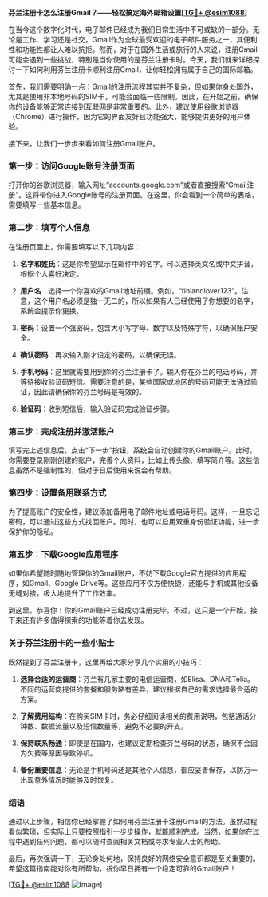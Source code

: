 **芬兰注册卡怎么注册Gmail？——轻松搞定海外邮箱设置[[TG💪+ @esim1088](https://t.me/s/esim1088)]**

在当今这个数字化时代，电子邮件已经成为我们日常生活中不可或缺的一部分。无论是工作、学习还是社交，Gmail作为全球最受欢迎的电子邮件服务之一，其便利性和功能性都让人难以抗拒。然而，对于在国外生活或旅行的人来说，注册Gmail可能会遇到一些挑战，特别是当你使用的是芬兰注册卡时。今天，我们就来详细探讨一下如何利用芬兰注册卡顺利注册Gmail，让你轻松拥有属于自己的国际邮箱。

首先，我们需要明确一点：Gmail的注册流程其实并不复杂，但如果你身处国外，尤其是使用非本地号码的SIM卡，可能会面临一些限制。因此，在开始之前，确保你的设备能够正常连接到互联网是非常重要的。此外，建议使用谷歌浏览器（Chrome）进行操作，因为它的界面友好且功能强大，能够提供更好的用户体验。

接下来，让我们一步步来看如何注册Gmail账户。

### **第一步：访问Google账号注册页面**

打开你的谷歌浏览器，输入网址“accounts.google.com”或者直接搜索“Gmail注册”。这将带你进入Google账号的注册页面。在这里，你会看到一个简单的表格，需要填写一些基本信息。

### **第二步：填写个人信息**

在注册页面上，你需要填写以下几项内容：

1. **名字和姓氏**：这是你希望显示在邮件中的名字。可以选择英文名或中文拼音，根据个人喜好决定。
   
2. **用户名**：选择一个你喜欢的Gmail地址前缀。例如，“finlandlover123”。注意，这个用户名必须是独一无二的，所以如果有人已经使用了你想要的名字，系统会提示你更换。

3. **密码**：设置一个强密码，包含大小写字母、数字以及特殊字符，以确保账户安全。

4. **确认密码**：再次输入刚才设定的密码，以确保无误。

5. **手机号码**：这里就需要用到你的芬兰注册卡了。输入你在芬兰的电话号码，并等待接收验证码短信。需要注意的是，某些国家或地区的号码可能无法通过验证，因此请确保你的芬兰号码是有效的。

6. **验证码**：收到短信后，输入验证码完成验证步骤。

### **第三步：完成注册并激活账户**

填写完上述信息后，点击“下一步”按钮，系统会自动创建你的Gmail账户。此时，你需要登录刚刚创建的账户，完善个人资料，比如上传头像、填写简介等。这些信息虽然不是强制性的，但对于日后使用来说会有帮助。

### **第四步：设置备用联系方式**

为了提高账户的安全性，建议添加备用电子邮件地址或电话号码。这样，一旦忘记密码，可以通过这些方式找回账户。同时，也可以启用双重身份验证功能，进一步保护你的隐私。

### **第五步：下载Google应用程序**

如果你希望随时随地管理你的Gmail账户，不妨下载Google官方提供的应用程序，如Gmail、Google Drive等。这些应用不仅方便快捷，还能与手机或其他设备无缝对接，极大地提升了工作效率。

到这里，恭喜你！你的Gmail账户已经成功注册完毕。不过，这只是一个开始，接下来还有许多值得探索的功能等着你去发现。

### **关于芬兰注册卡的一些小贴士**

既然提到了芬兰注册卡，这里再给大家分享几个实用的小技巧：

1. **选择合适的运营商**：芬兰有几家主要的电信运营商，如Elisa、DNA和Telia。不同的运营商提供的套餐和服务略有差异，建议根据自己的需求选择最合适的方案。

2. **了解费用结构**：在购买SIM卡时，务必仔细阅读相关的费用说明，包括通话分钟数、数据流量以及短信数量等，避免不必要的开支。

3. **保持联系畅通**：即使是在国内，也建议定期检查芬兰号码的状态，确保不会因为欠费等原因导致停机。

4. **备份重要信息**：无论是手机号码还是其他个人信息，都应妥善保存，以防万一出现意外情况时能够及时恢复。

### **结语**

通过以上步骤，相信你已经掌握了如何用芬兰注册卡注册Gmail的方法。虽然过程看似繁琐，但实际上只要按照指引一步步操作，就能顺利完成。当然，如果你在过程中遇到任何问题，都可以随时查阅相关文档或寻求专业人士的帮助。

最后，再次强调一下，无论身处何地，保持良好的网络安全意识都是至关重要的。希望这篇指南能对你有所帮助，祝你早日拥有一个稳定可靠的Gmail账户！

[[TG💪+ @esim1088](https://t.me/s/esim1088) ![Image](https://i.postimg.cc/4NQfJmqS/Snipaste-2025-05-13-00-14-12.png)]